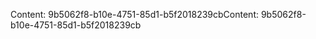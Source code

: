 <span data-ttu-id="f223d-101">Content: 9b5062f8-b10e-4751-85d1-b5f2018239cb</span><span class="sxs-lookup"><span data-stu-id="f223d-101">Content: 9b5062f8-b10e-4751-85d1-b5f2018239cb</span></span>